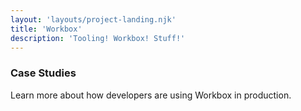 ```yaml
---
layout: 'layouts/project-landing.njk'
title: 'Workbox'
description: 'Tooling! Workbox! Stuff!'
---
```


### Case Studies

Learn more about how developers are using Workbox in production.

